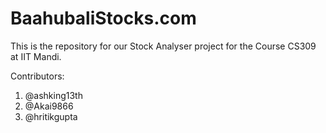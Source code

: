 # BaahubaliStocks.com
This is the repository for our Stock Analyser project for the Course CS309 at IIT Mandi.

Contributors:
1. @ashking13th
2. @Akai9866
3. @hritikgupta

